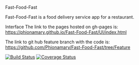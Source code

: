 Fast-Food-Fast

Fast-Food-Fast is a food delivery service app for a restaurant.

Interface The link to the pages hosted on gh-pages is: https://phionamary.github.io/Fast-Food-Fast/UI/index.html

The link to git hub feature branch with the code is: https://github.com/Phionamary/Fast-Food-Fast/tree/Feature 



[![Build Status](https://travis-ci.org/Phionamary/Fast-Food-Fast.svg?branch=Feature)](https://travis-ci.org/Phionamary/Fast-Food-Fast)
[![Coverage Status](https://coveralls.io/repos/github/Phionamary/Fast-Food-Fast/badge.svg?branch=Feature)](https://coveralls.io/github/Phionamary/Fast-Food-Fast?branch=Feature)
